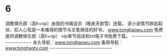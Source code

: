 # 6
调教俱乐部（高h+np）由我的书阁会员（晚来天欲雪）连载， 该小说情节跌宕起伏、扣人心弦是一本难得的情节与文笔俱佳的好书， www.tonghaowu.com 免费提供调教俱乐部（高h+np） vip章节阅读和txt电子书免费下载。 ---------------------------- 永久导航：www.tonghaowu.com  备用导航：www.tonghaotv.com -------------------------------
